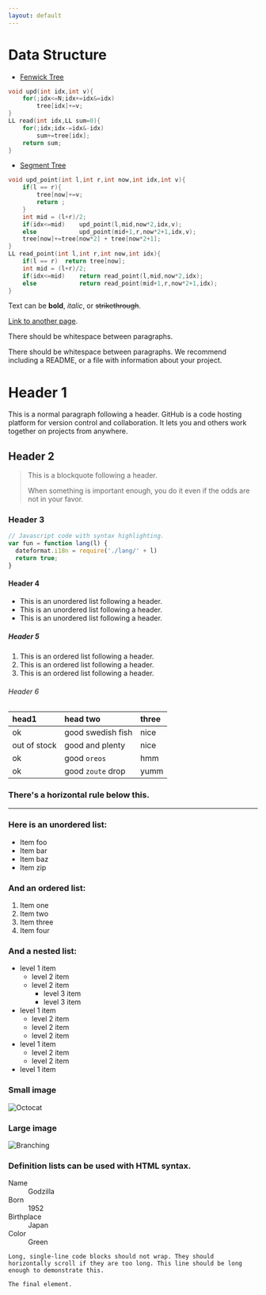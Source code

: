```yaml
---
layout: default
---
```


# Data Structure
* [Fenwick Tree](https://github.com/phumipatc/Algorithm/blob/master/Data_Structure/Fenwick_Tree.cpp)
```cpp
void upd(int idx,int v){
	for(;idx<=N;idx+=idx&=idx)
		tree[idx]+=v;
}
LL read(int idx,LL sum=0){
	for(;idx;idx-=idx&-idx)
		sum+=tree[idx];
	return sum;
}
```
* [Segment Tree](https://github.com/phumipatc/Algorithm/blob/master/Data_Structure/Segment_Tree.cpp)
```cpp
void upd_point(int l,int r,int now,int idx,int v){
	if(l == r){
		tree[now]+=v;
		return ;
	}
	int mid = (l+r)/2;
	if(idx<=mid)	upd_point(l,mid,now*2,idx,v);
	else			upd_point(mid+1,r,now*2+1,idx,v);
	tree[now]+=tree[now*2] + tree[now*2+1];
}
LL read_point(int l,int r,int now,int idx){
	if(l == r)	return tree[now];
	int mid = (l+r)/2;
	if(idx<=mid)	return read_point(l,mid,now*2,idx);
	else			return read_point(mid+1,r,now*2+1,idx);
}
```



Text can be **bold**, _italic_, or ~~strikethrough~~.

[Link to another page](./another-page.html).

There should be whitespace between paragraphs.

There should be whitespace between paragraphs. We recommend including a README, or a file with information about your project.

# Header 1

This is a normal paragraph following a header. GitHub is a code hosting platform for version control and collaboration. It lets you and others work together on projects from anywhere.

## Header 2

> This is a blockquote following a header.
>
> When something is important enough, you do it even if the odds are not in your favor.

### Header 3

```js
// Javascript code with syntax highlighting.
var fun = function lang(l) {
  dateformat.i18n = require('./lang/' + l)
  return true;
}
```


#### Header 4

*   This is an unordered list following a header.
*   This is an unordered list following a header.
*   This is an unordered list following a header.

##### Header 5

1.  This is an ordered list following a header.
2.  This is an ordered list following a header.
3.  This is an ordered list following a header.

###### Header 6

| head1        | head two          | three |
|:-------------|:------------------|:------|
| ok           | good swedish fish | nice  |
| out of stock | good and plenty   | nice  |
| ok           | good `oreos`      | hmm   |
| ok           | good `zoute` drop | yumm  |

### There's a horizontal rule below this.

* * *

### Here is an unordered list:

*   Item foo
*   Item bar
*   Item baz
*   Item zip

### And an ordered list:

1.  Item one
1.  Item two
1.  Item three
1.  Item four

### And a nested list:

- level 1 item
  - level 2 item
  - level 2 item
    - level 3 item
    - level 3 item
- level 1 item
  - level 2 item
  - level 2 item
  - level 2 item
- level 1 item
  - level 2 item
  - level 2 item
- level 1 item

### Small image

![Octocat](https://github.githubassets.com/images/icons/emoji/octocat.png)

### Large image

![Branching](https://guides.github.com/activities/hello-world/branching.png)


### Definition lists can be used with HTML syntax.

<dl>
<dt>Name</dt>
<dd>Godzilla</dd>
<dt>Born</dt>
<dd>1952</dd>
<dt>Birthplace</dt>
<dd>Japan</dd>
<dt>Color</dt>
<dd>Green</dd>
</dl>

```
Long, single-line code blocks should not wrap. They should horizontally scroll if they are too long. This line should be long enough to demonstrate this.
```

```
The final element.
```
